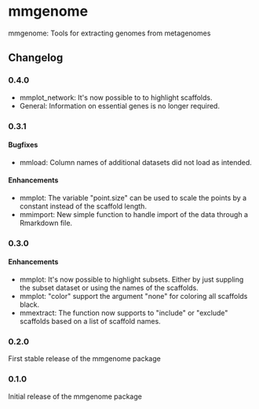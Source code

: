 mmgenome
========

mmgenome: Tools for extracting genomes from metagenomes

## Changelog

### 0.4.0
 - mmplot_network: It's now possible to to highlight scaffolds.
 - General: Information on essential genes is no longer required.

### 0.3.1
#### Bugfixes
 - mmload: Column names of additional datasets did not load as intended.
 
#### Enhancements 
 - mmplot: The variable "point.size" can be used to scale the points by a constant instead of the scaffold length.
 - mmimport: New simple function to handle import of the data through a Rmarkdown file.

### 0.3.0
#### Enhancements
 - mmplot: It's now possible to highlight subsets. Either by just suppling the subset dataset or using the names of the scaffolds.
 - mmplot: "color" support the argument "none" for coloring all scaffolds black.
 - mmextract: The function now supports to "include" or "exclude" scaffolds based on a list of scaffold names.

### 0.2.0
First stable release of the mmgenome package

### 0.1.0
Initial release of the mmgenome package
